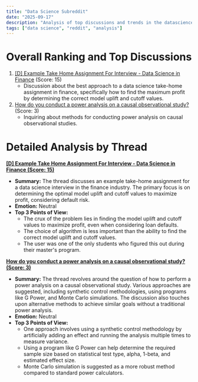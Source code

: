 ```yaml
---
title: "Data Science Subreddit"
date: "2025-09-17"
description: "Analysis of top discussions and trends in the datascience subreddit"
tags: ["data science", "reddit", "analysis"]
---
```


# Overall Ranking and Top Discussions
1.  [[D] Example Take Home Assignment For Interview - Data Science in Finance](https://www.reddit.com/r/datascience/comments/1njcvfv/example_take_home_assignment_for_interview_data/) (Score: 15)
    *   Discussion about the best approach to a data science take-home assignment in finance, specifically how to find the maximum profit by determining the correct model uplift and cutoff values.
2.  [How do you conduct a power analysis on a causal observational study?](https://www.reddit.com/r/datascience/comments/1nj55qy/how_do_you_conduct_a_power_analysis_on_a_causal/) (Score: 3)
    *   Inquiring about methods for conducting power analysis on causal observational studies.

# Detailed Analysis by Thread
**[[D] Example Take Home Assignment For Interview - Data Science in Finance (Score: 15)](https://www.reddit.com/r/datascience/comments/1njcvfv/example_take_home_assignment_for_interview_data/)**
*   **Summary:** The thread discusses an example take-home assignment for a data science interview in the finance industry. The primary focus is on determining the optimal model uplift and cutoff values to maximize profit, considering default risk.
*   **Emotion:** Neutral
*   **Top 3 Points of View:**
    *   The crux of the problem lies in finding the model uplift and cutoff values to maximize profit, even when considering loan defaults.
    *   The choice of algorithm is less important than the ability to find the correct model uplift and cutoff values.
    *   The user was one of the only students who figured this out during their master's program.

**[How do you conduct a power analysis on a causal observational study? (Score: 3)](https://www.reddit.com/r/datascience/comments/1nj55qy/how_do_you_conduct_a_power_analysis_on_a_causal/)**
*   **Summary:** The thread revolves around the question of how to perform a power analysis on a causal observational study. Various approaches are suggested, including synthetic control methodologies, using programs like G Power, and Monte Carlo simulations. The discussion also touches upon alternative methods to achieve similar goals without a traditional power analysis.
*   **Emotion:** Neutral
*   **Top 3 Points of View:**
    *   One approach involves using a synthetic control methodology by artificially adding an effect and running the analysis multiple times to measure variance.
    *   Using a program like G Power can help determine the required sample size based on statistical test type, alpha, 1-beta, and estimated effect size.
    *   Monte Carlo simulation is suggested as a more robust method compared to standard power calculators.
